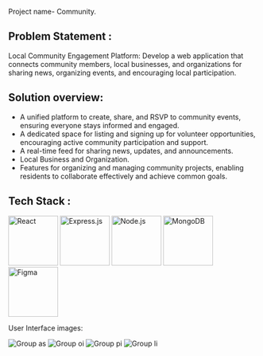 Project name- Community.

## Problem Statement :
Local Community Engagement Platform: Develop a web application that connects community members, local businesses, and organizations for sharing news, organizing events, and encouraging local participation.

## Solution overview:
- A unified platform to create, share, and RSVP to community events, ensuring everyone stays informed and engaged.
- A dedicated space for listing and signing up for volunteer opportunities, encouraging active community participation and support.
- A real-time feed for sharing news, updates, and announcements.
- Local Business and Organization.
- Features for organizing and managing community projects, enabling residents to collaborate effectively and achieve common goals.

## Tech Stack :
<img src="https://user-images.githubusercontent.com/25181517/183897015-94a058a6-b86e-4e42-a37f-bf92061753e5.png" alt="React" width="100"> <img src="https://user-images.githubusercontent.com/25181517/183859966-a3462d8d-1bc7-4880-b353-e2cbed900ed6.png" alt="Express.js" width="100"> <img src="https://user-images.githubusercontent.com/25181517/183568594-85e280a7-0d7e-4d1a-9028-c8c2209e073c.png" alt="Node.js" width="100"> <img src="https://user-images.githubusercontent.com/25181517/182884177-d48a8579-2cd0-447a-b9a6-ffc7cb02560e.png" alt="MongoDB" width="100"> <img src="https://user-images.githubusercontent.com/25181517/189715289-df3ee512-6eca-463f-a0f4-c10d94a06b2f.png" alt="Figma" width="100">

User Interface images:

![Group as](https://github.com/Anish-Parkhi/PRASUNETHON_Hack/assets/90851413/3abdb0ce-b628-4c61-be7d-f9ab0fef63e2)
![Group oi](https://github.com/Anish-Parkhi/PRASUNETHON_Hack/assets/90851413/cf4a35ed-5d22-45e2-b908-1053ba3cd7b0)
![Group pi](https://github.com/Anish-Parkhi/PRASUNETHON_Hack/assets/90851413/43d2cc76-808f-4809-9947-f88f3f4629eb)
![Group li](https://github.com/Anish-Parkhi/PRASUNETHON_Hack/assets/90851413/36096a10-a779-4945-8ded-67a3f3104396)
